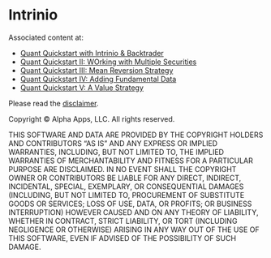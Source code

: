 # Intrinio

Associated content at:

- [Quant Quickstart with Intrinio & Backtrader](https://intrinio.com/blog/a-quant-quickstart-with-intrinio-backtrader)
- [Quant Quickstart II: WOrking with Multiple Securities](https://intrinio.com/blog/quant-quickstart-ii-working-with-multiple-securities)
- [Quant Quickstart III: Mean Reversion Strategy](https://intrinio.com/blog/quant-quickstart-iii-mean-reversion-strategy)
- [Quant Quickstart IV: Adding Fundamental Data](https://intrinio.com/blog/quant-quickstart-iv-adding-fundamental-data)
- [Quant Quickstart V: A Value Strategy](https://intrinio.com/blog/quant-quickstart-v-a-value-strategy)

Please read the [disclaimer](https://analyzingalpha.com/disclaimer).

Copyright © Alpha Apps, LLC. All rights reserved.

THIS SOFTWARE AND DATA ARE PROVIDED BY THE COPYRIGHT HOLDERS AND CONTRIBUTORS “AS IS” AND ANY EXPRESS OR IMPLIED WARRANTIES, INCLUDING, BUT NOT LIMITED TO, THE IMPLIED WARRANTIES OF MERCHANTABILITY AND FITNESS FOR A PARTICULAR PURPOSE ARE DISCLAIMED. IN NO EVENT SHALL THE COPYRIGHT OWNER OR CONTRIBUTORS BE LIABLE FOR ANY DIRECT, INDIRECT, INCIDENTAL, SPECIAL, EXEMPLARY, OR CONSEQUENTIAL DAMAGES (INCLUDING, BUT NOT LIMITED TO, PROCUREMENT OF SUBSTITUTE GOODS OR SERVICES; LOSS OF USE, DATA, OR PROFITS; OR BUSINESS INTERRUPTION) HOWEVER CAUSED AND ON ANY THEORY OF LIABILITY, WHETHER IN CONTRACT, STRICT LIABILITY, OR TORT (INCLUDING NEGLIGENCE OR OTHERWISE) ARISING IN ANY WAY OUT OF THE USE OF THIS SOFTWARE, EVEN IF ADVISED OF THE POSSIBILITY OF SUCH DAMAGE.
